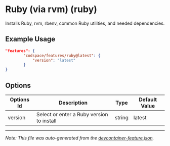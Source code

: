 
# Ruby (via rvm) (ruby)

Installs Ruby, rvm, rbenv, common Ruby utilities, and needed dependencies.

## Example Usage

```json
"features": {
        "codspace/features/ruby@latest": {
            "version": "latest"
        }
}
```

## Options

| Options Id | Description | Type | Default Value |
|-----|-----|-----|-----|
| version | Select or enter a Ruby version to install | string | latest |

---

_Note: This file was auto-generated from the [devcontainer-feature.json](./devcontainer-feature.json)._

